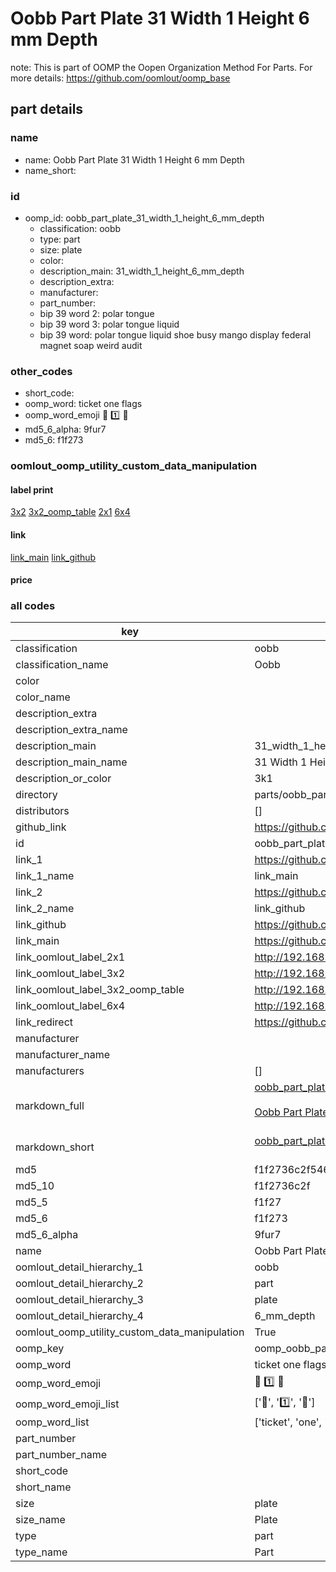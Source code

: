# Oobb Part Plate 31 Width 1 Height 6 mm Depth  

note: This is part of OOMP the Oopen Organization Method For Parts. For more details: https://github.com/oomlout/oomp_base

##  part details
  







### name
* name: Oobb Part Plate 31 Width 1 Height 6 mm Depth
* name_short: 
### id
* oomp_id: oobb_part_plate_31_width_1_height_6_mm_depth
  * classification: oobb
  * type: part
  * size: plate
  * color: 
  * description_main: 31_width_1_height_6_mm_depth
  * description_extra: 
  * manufacturer: 
  * part_number: 
  * bip 39 word 2: polar tongue
  * bip 39 word 3: polar tongue liquid
  * bip 39 word: polar tongue liquid shoe busy mango display federal magnet soap weird audit

### other_codes
* short_code: 
* oomp_word: ticket one flags
* oomp_word_emoji :ticket: :one: :flags:
* md5_6_alpha: 9fur7
* md5_6: f1f273






### oomlout_oomp_utility_custom_data_manipulation
#### label print
[3x2](http://192.168.1.245:1112/?label=oomp%209fur7)
[3x2_oomp_table](http://192.168.1.108:1112/?label=oomp%209fur7)
[2x1](http://192.168.1.242:1112/?label=oomp%209fur7)
[6x4](http://192.168.1.55:1112/?label=oomp%209fur7)    

#### link

[link_main](https://github.com/oomlout/oomlout_oomp_version_1_messy/tree/main/parts/oobb_part_plate_31_width_1_height_6_mm_depth) [link_github](https://github.com/oomlout/oomlout_oomp_version_1_messy/tree/main/parts/oobb_part_plate_31_width_1_height_6_mm_depth)                             

#### price







### all codes 
| key | value |  
| --- | --- |  
| classification | oobb |  
| classification_name | Oobb |  
| color |  |  
| color_name |  |  
| description_extra |  |  
| description_extra_name |  |  
| description_main | 31_width_1_height_6_mm_depth |  
| description_main_name | 31 Width 1 Height 6 mm Depth |  
| description_or_color | 3k1 |  
| directory | parts/oobb_part_plate_31_width_1_height_6_mm_depth |  
| distributors | [] |  
| github_link | https://github.com/oomlout/oomlout_oomp_part_src/tree/main/parts/oobb_part_plate_31_width_1_height_6_mm_depth |  
| id | oobb_part_plate_31_width_1_height_6_mm_depth |  
| link_1 | https://github.com/oomlout/oomlout_oomp_version_1_messy/tree/main/parts/oobb_part_plate_31_width_1_height_6_mm_depth |  
| link_1_name | link_main |  
| link_2 | https://github.com/oomlout/oomlout_oomp_version_1_messy/tree/main/parts/oobb_part_plate_31_width_1_height_6_mm_depth |  
| link_2_name | link_github |  
| link_github | https://github.com/oomlout/oomlout_oomp_version_1_messy/tree/main/parts/oobb_part_plate_31_width_1_height_6_mm_depth |  
| link_main | https://github.com/oomlout/oomlout_oomp_version_1_messy/tree/main/parts/oobb_part_plate_31_width_1_height_6_mm_depth |  
| link_oomlout_label_2x1 | http://192.168.1.242:1112/?label=oomp%209fur7 |  
| link_oomlout_label_3x2 | http://192.168.1.245:1112/?label=oomp%209fur7 |  
| link_oomlout_label_3x2_oomp_table | http://192.168.1.108:1112/?label=oomp%209fur7 |  
| link_oomlout_label_6x4 | http://192.168.1.55:1112/?label=oomp%209fur7 |  
| link_redirect | https://github.com/oomlout/oomlout_oomp_version_1_messy/tree/main/parts/oobb_part_plate_31_width_1_height_6_mm_depth |  
| manufacturer |  |  
| manufacturer_name |  |  
| manufacturers | [] |  
| markdown_full | [oobb_part_plate_31_width_1_height_6_mm_depth](none)<br>[](none)<br>[Oobb Part Plate 31 Width 1 Height 6 Mm Depth](none)<br><br> |  
| markdown_short | [oobb_part_plate_31_width_1_height_6_mm_depth](none)<br><br> |  
| md5 | f1f2736c2f5467f21c8f9c6704b91d3b |  
| md5_10 | f1f2736c2f |  
| md5_5 | f1f27 |  
| md5_6 | f1f273 |  
| md5_6_alpha | 9fur7 |  
| name | Oobb Part Plate 31 Width 1 Height 6 mm Depth |  
| oomlout_detail_hierarchy_1 | oobb |  
| oomlout_detail_hierarchy_2 | part |  
| oomlout_detail_hierarchy_3 | plate |  
| oomlout_detail_hierarchy_4 | 6_mm_depth |  
| oomlout_oomp_utility_custom_data_manipulation | True |  
| oomp_key | oomp_oobb_part_plate_31_width_1_height_6_mm_depth |  
| oomp_word | ticket one flags |  
| oomp_word_emoji | :ticket: :one: :flags: |  
| oomp_word_emoji_list | [':ticket:', ':one:', ':flags:'] |  
| oomp_word_list | ['ticket', 'one', 'flags'] |  
| part_number |  |  
| part_number_name |  |  
| short_code |  |  
| short_name |  |  
| size | plate |  
| size_name | Plate |  
| type | part |  
| type_name | Part |  
